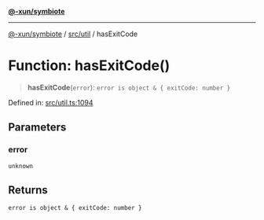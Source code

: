 [**@-xun/symbiote**](../../../README.md)

***

[@-xun/symbiote](../../../README.md) / [src/util](../README.md) / hasExitCode

# Function: hasExitCode()

> **hasExitCode**(`error`): `error is object & { exitCode: number }`

Defined in: [src/util.ts:1094](https://github.com/Xunnamius/symbiote/blob/559506ed93a747d618979a74bc2b1db446959ba9/src/util.ts#L1094)

## Parameters

### error

`unknown`

## Returns

`error is object & { exitCode: number }`
